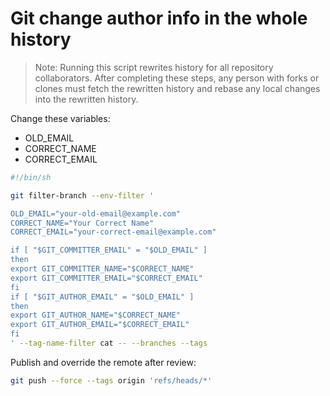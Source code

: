 # Git change author info in the whole history

> Note: Running this script rewrites history for all repository collaborators. After completing these steps, any person with forks or clones must fetch the rewritten history and rebase any local changes into the rewritten history.

Change these variables:
- OLD_EMAIL
- CORRECT_NAME
- CORRECT_EMAIL

```bash
#!/bin/sh

git filter-branch --env-filter '

OLD_EMAIL="your-old-email@example.com"
CORRECT_NAME="Your Correct Name"
CORRECT_EMAIL="your-correct-email@example.com"

if [ "$GIT_COMMITTER_EMAIL" = "$OLD_EMAIL" ]
then
export GIT_COMMITTER_NAME="$CORRECT_NAME"
export GIT_COMMITTER_EMAIL="$CORRECT_EMAIL"
fi
if [ "$GIT_AUTHOR_EMAIL" = "$OLD_EMAIL" ]
then
export GIT_AUTHOR_NAME="$CORRECT_NAME"
export GIT_AUTHOR_EMAIL="$CORRECT_EMAIL"
fi
' --tag-name-filter cat -- --branches --tags
```
Publish and override the remote after review:
```bash
git push --force --tags origin 'refs/heads/*'
```